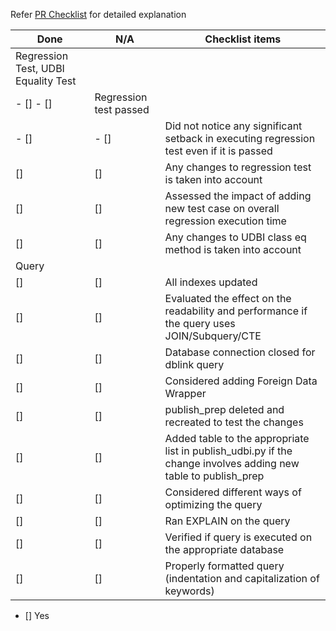 Refer [PR Checklist](https://ushrauto-my.sharepoint.com/:w:/p/jclements/Ef22QBLV-k5CthT4nWSuxEkBOAJ5BlsOZOF7F-oSxTwpLg?e=paYIAx) for detailed explanation

|Done|N/A|Checklist items|
|-|-|-|
|Regression Test, UDBI Equality Test|
|- [] - []|Regression test passed|
|- []|- []|Did not notice any significant setback in executing regression test even if it is passed|
|[]|[]|Any changes to regression test is taken into account|
|[]|[]|Assessed the impact of adding new test case on overall regression execution time|
|[]|[]|Any changes to UDBI class eq method is taken into account|
|Query|
|[]|[]|All indexes updated|
|[]|[]|Evaluated the effect on the readability and performance if the query uses JOIN/Subquery/CTE|
|[]|[]|Database connection closed for dblink query|
|[]|[]|Considered adding Foreign Data Wrapper|
|[]|[]|publish_prep deleted and recreated to test the changes|
|[]|[]|Added table to the appropriate list in publish_udbi.py if the change involves adding new table to publish_prep|
|[]|[]|Considered different ways of optimizing the query|
|[]|[]|Ran EXPLAIN on the query|
|[]|[]|Verified if query is executed on the appropriate database|
|[]|[]|Properly formatted query (indentation and capitalization of keywords)|

- [] Yes
